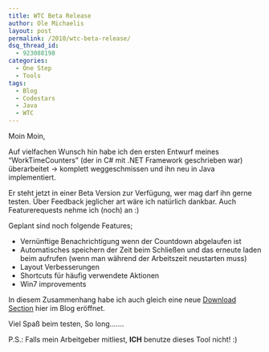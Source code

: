 ```yaml
---
title: WTC Beta Release
author: Ole Michaelis
layout: post
permalink: /2010/wtc-beta-release/
dsq_thread_id:
  - 923088198
categories:
  - One Step
  - Tools
tags:
  - Blog
  - Codestars
  - Java
  - WTC
---
```


Moin Moin,

Auf vielfachen Wunsch hin habe ich den ersten Entwurf meines “WorkTimeCounters” (der in C# mit .NET Framework geschrieben war) überarbeitet -> komplett weggeschmissen und ihn neu in Java implementiert.

Er steht jetzt in einer Beta Version zur Verfügung, wer mag darf ihn gerne testen. Über Feedback jeglicher art wäre ich natürlich dankbar. Auch Featurerequests nehme ich (noch) an :)

Geplant sind noch folgende Features;

*   Vernünftige Benachrichtigung wenn der Countdown abgelaufen ist
*   Automatisches speichern der Zeit beim Schließen und das erneute laden beim aufrufen (wenn man während der Arbeitszeit neustarten muss)
*   Layout Verbesserungen
*   Shortcuts für häufig verwendete Aktionen
*   Win7 improvements

In diesem Zusammenhang habe ich auch gleich eine neue [Download Section][2] hier im Blog eröffnet.

 [2]: http://blog.codestars.eu/?page_id=168

Viel Spaß beim testen, So long…….

P.S.: Falls mein Arbeitgeber mitliest, **ICH** benutze dieses Tool nicht! :)